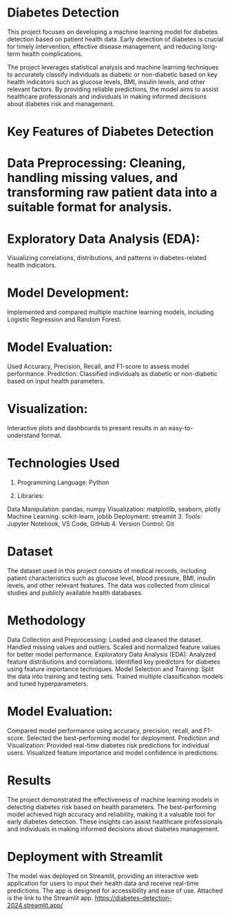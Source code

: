 # Diabetes Detection

This project focuses on developing a machine learning model for diabetes detection based on patient health data. Early detection of diabetes is crucial for timely intervention, effective disease management, and reducing long-term health complications.

The project leverages statistical analysis and machine learning techniques to accurately classify individuals as diabetic or non-diabetic based on key health indicators such as glucose levels, BMI, insulin levels, and other relevant factors. By providing reliable predictions, the model aims to assist healthcare professionals and individuals in making informed decisions about diabetes risk and management.

# Key Features of Diabetes Detection

# Data Preprocessing: Cleaning, handling missing values, and transforming raw patient data into a suitable format for analysis.
# Exploratory Data Analysis (EDA): 
Visualizing correlations, distributions, and patterns in diabetes-related health indicators.
# Model Development:
Implemented and compared multiple machine learning models, including Logistic Regression and Random Forest.
# Model Evaluation:
Used Accuracy, Precision, Recall, and F1-score to assess model performance.
Prediction: Classified individuals as diabetic or non-diabetic based on input health parameters.
# Visualization:
Interactive plots and dashboards to present results in an easy-to-understand format.
# Technologies Used
1. Programming Language: Python

2. Libraries:

Data Manipulation: pandas, numpy
Visualization: matplotlib, seaborn, plotly
Machine Learning: scikit-learn, joblib
Deployment: streamlit
3. Tools: Jupyter Notebook, VS Code, GitHub
4. Version Control: Git

# Dataset
The dataset used in this project consists of medical records, including patient characteristics such as glucose level, blood pressure, BMI, insulin levels, and other relevant features. The data was collected from clinical studies and publicly available health databases.

# Methodology
Data Collection and Preprocessing:
Loaded and cleaned the dataset.
Handled missing values and outliers.
Scaled and normalized feature values for better model performance.
Exploratory Data Analysis (EDA):
Analyzed feature distributions and correlations.
Identified key predictors for diabetes using feature importance techniques.
Model Selection and Training:
Split the data into training and testing sets.
Trained multiple classification models and tuned hyperparameters.
# Model Evaluation:
Compared model performance using accuracy, precision, recall, and F1-score.
Selected the best-performing model for deployment.
Prediction and Visualization:
Provided real-time diabetes risk predictions for individual users.
Visualized feature importance and model confidence in predictions.
# Results
The project demonstrated the effectiveness of machine learning models in detecting diabetes risk based on health parameters. The best-performing model achieved high accuracy and reliability, making it a valuable tool for early diabetes detection. These insights can assist healthcare professionals and individuals in making informed decisions about diabetes management.

# Deployment with Streamlit
The model was deployed on Streamlit, providing an interactive web application for users to input their health data and receive real-time predictions. The app is designed for accessibility and ease of use. Attached is the link to the Streamlit app.
https://diabetes-detection-2024.streamlit.app/
